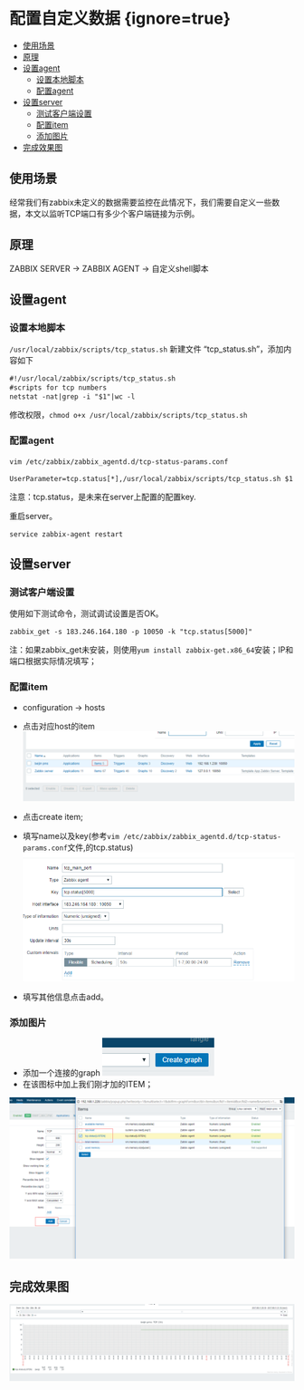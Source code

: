 # 配置自定义数据 {ignore=true}


<!-- @import "[TOC]" {cmd="toc" depthFrom=1 depthTo=6 orderedList=false} -->
<!-- code_chunk_output -->

* [使用场景](#使用场景)
* [原理](#原理)
* [设置agent](#设置agent)
	* [设置本地脚本](#设置本地脚本)
	* [配置agent](#配置agent)
* [设置server](#设置server)
	* [测试客户端设置](#测试客户端设置)
	* [配置item](#配置item)
	* [添加图片](#添加图片)
* [完成效果图](#完成效果图)

<!-- /code_chunk_output -->



## 使用场景


经常我们有zabbix未定义的数据需要监控在此情况下，我们需要自定义一些数据，本文以监听TCP端口有多少个客户端链接为示例。

## 原理

ZABBIX SERVER -> ZABBIX AGENT -> 自定义shell脚本

## 设置agent


### 设置本地脚本

``/usr/local/zabbix/scripts/tcp_status.sh``
新建文件 “tcp_status.sh”，添加内容如下

```
#!/usr/local/zabbix/scripts/tcp_status.sh
#scripts for tcp numbers
netstat -nat|grep -i "$1"|wc -l
```
修改权限，``chmod o+x /usr/local/zabbix/scripts/tcp_status.sh``


### 配置agent 

``vim /etc/zabbix/zabbix_agentd.d/tcp-status-params.conf``

```
UserParameter=tcp.status[*],/usr/local/zabbix/scripts/tcp_status.sh $1
```
注意：tcp.status，是未来在server上配置的配置key.

重启server。 
```
service zabbix-agent restart
```

## 设置server

### 测试客户端设置

使用如下测试命令，测试调试设置是否OK。
```
zabbix_get -s 183.246.164.180 -p 10050 -k "tcp.status[5000]"
```

注：如果zabbix_get未安装，则使用``yum install zabbix-get.x86_64``安装；IP和端口根据实际情况填写；

### 配置item

* configuration -> hosts   
* 点击对应host的item  
![](assets/2017-09-11-21-11-57.png)

* 点击create item; 
* 填写name以及key(参考``vim /etc/zabbix/zabbix_agentd.d/tcp-status-params.conf``文件,的tcp.status)  
![](assets/2017-09-12-20-06-14.png)
* 填写其他信息点击add。


### 添加图片

* 添加一个连接的graph
![](assets/2017-09-11-21-16-56.png)
* 在该图标中加上我们刚才加的ITEM；

![](assets/2017-09-11-21-17-42.png)


## 完成效果图

![](assets/2017-09-11-21-18-14.png)

